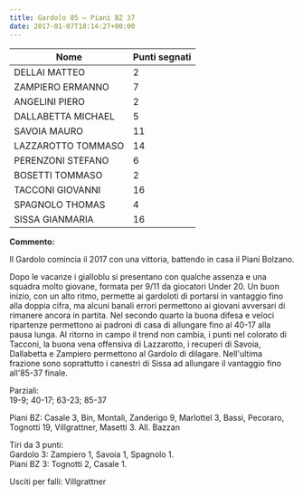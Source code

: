 ```yaml
---
title: Gardolo 85 – Piani BZ 37
date: 2017-01-07T18:14:27+00:00
---
```

| **Nome** | **Punti segnati** |
| -------- | ----------------- |
| DELLAI MATTEO | 2 |
| ZAMPIERO ERMANNO | 7 |
| ANGELINI PIERO | 2 |
| DALLABETTA MICHAEL | 5 |
| SAVOIA MAURO | 11 |
| LAZZAROTTO TOMMASO | 14 |
| PERENZONI STEFANO | 6 |
| BOSETTI TOMMASO | 2 |
| TACCONI GIOVANNI | 16 |
| SPAGNOLO THOMAS | 4 |
| SISSA GIANMARIA | 16 |

**Commento:**

Il Gardolo comincia il 2017 con una vittoria, battendo in casa il Piani Bolzano.

Dopo le vacanze i gialloblu si presentano con qualche assenza e una squadra molto giovane, formata per 9/11 da giocatori Under 20. Un buon inizio, con un alto ritmo, permette ai gardoloti di portarsi in vantaggio fino alla doppia cifra, ma alcuni banali errori permettono ai giovani avversari di rimanere ancora in partita. Nel secondo quarto la buona difesa e veloci ripartenze permettono ai padroni di casa di allungare fino al 40-17 alla pausa lunga. Al ritorno in campo il trend non cambia, i punti nel colorato di Tacconi, la buona vena offensiva di Lazzarotto, i recuperi di Savoia, Dallabetta e Zampiero permettono al Gardolo di dilagare. Nell'ultima frazione sono soprattutto i canestri di Sissa ad allungare il vantaggio fino all'85-37 finale.

Parziali:  
19-9; 40-17; 63-23; 85-37

Piani BZ: Casale 3, Bin, Montali, Zanderigo 9, Marlottel 3, Bassi, Pecoraro, Tognotti 19, Villgrattner, Masetti 3. All. Bazzan

Tiri da 3 punti:  
Gardolo 3: Zampiero 1, Savoia 1, Spagnolo 1.  
Piani BZ 3: Tognotti 2, Casale 1.

Usciti per falli: Villgrattner